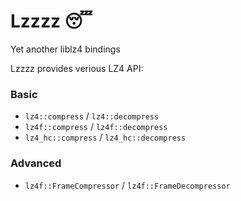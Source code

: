# Lzzzz 😴
Yet another liblz4 bindings 

Lzzzz provides verious LZ4 API:

### Basic
- `lz4::compress` / `lz4::decompress`
- `lz4f::compress` / `lz4f::decompress`
- `lz4_hc::compress` / `lz4_hc::decompress`

### Advanced
- `lz4f::FrameCompressor` / `lz4f::FrameDecompressor`
